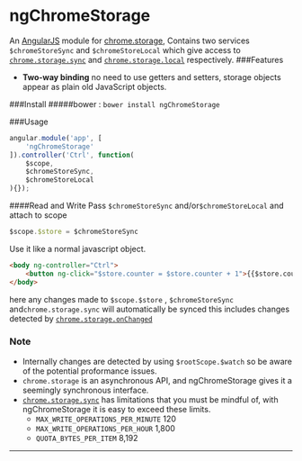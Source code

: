ngChromeStorage
===================

An [AngularJS](https://github.com/angular/angular.js) module for [chrome.storage](https://developer.chrome.com/extensions/storage), Contains two services `$chromeStoreSync` and `$chromeStoreLocal` which give access to [`chrome.storage.sync`](https://developer.chrome.com/extensions/storage#property-sync) and [`chrome.storage.local`](https://developer.chrome.com/extensions/storage#property-local) respectively.
###Features
* **Two-way binding** no need to use getters and setters, storage objects appear as plain old JavaScript objects.

###Install
#####bower : 
`bower install ngChromeStorage`

###Usage
```javascript
angular.module('app', [
    'ngChromeStorage'
]).controller('Ctrl', function(
    $scope,
    $chromeStoreSync,
    $chromeStoreLocal
){});
```
####Read and Write
Pass `$chromeStoreSync` and/or`$chromeStoreLocal` and attach to scope
```javascript
$scope.$store = $chromeStoreSync
```
Use it like a normal javascript object.
```html
<body ng-controller="Ctrl">
	<button ng-click="$store.counter = $store.counter + 1">{{$store.counter}}</button>
</body>
```
here any changes made to `$scope.$store` , `$chromeStoreSync` and`chrome.storage.sync` will automatically be synced this includes changes detected by  [`chrome.storage.onChanged` ](https://developer.chrome.com/extensions/storage#event-onChanged)

### Note
*  Internally changes are detected by using `$rootScope.$watch` so be aware of the potential proformance issues.
*  `chrome.storage` is an asynchronous API, and ngChromeStorage gives it a seemingly synchronous interface.
* [`chrome.storage.sync`](https://developer.chrome.com/extensions/storage#property-sync) has limitations that you must be mindful of, with ngChromeStorage it is easy to exceed these limits.
  * `MAX_WRITE_OPERATIONS_PER_MINUTE` 120 
  * `MAX_WRITE_OPERATIONS_PER_HOUR` 1,800
  * `QUOTA_BYTES_PER_ITEM` 8,192

----------